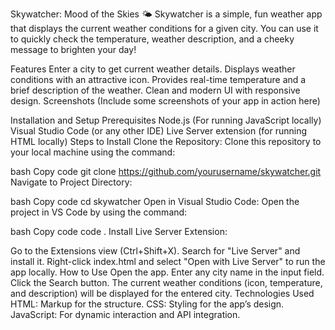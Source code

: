 Skywatcher: Mood of the Skies 🌤️
Skywatcher is a simple, fun weather app that displays the current weather conditions for a given city. You can use it to quickly check the temperature, weather description, and a cheeky message to brighten your day!

Features
Enter a city to get current weather details.
Displays weather conditions with an attractive icon.
Provides real-time temperature and a brief description of the weather.
Clean and modern UI with responsive design.
Screenshots
(Include some screenshots of your app in action here)

Installation and Setup
Prerequisites
Node.js (For running JavaScript locally)
Visual Studio Code (or any other IDE)
Live Server extension (for running HTML locally)
Steps to Install
Clone the Repository: Clone this repository to your local machine using the command:

bash
Copy code
git clone https://github.com/yourusername/skywatcher.git
Navigate to Project Directory:

bash
Copy code
cd skywatcher
Open in Visual Studio Code: Open the project in VS Code by using the command:

bash
Copy code
code .
Install Live Server Extension:

Go to the Extensions view (Ctrl+Shift+X).
Search for "Live Server" and install it.
Right-click index.html and select "Open with Live Server" to run the app locally.
How to Use
Open the app.
Enter any city name in the input field.
Click the Search button.
The current weather conditions (icon, temperature, and description) will be displayed for the entered city.
Technologies Used
HTML: Markup for the structure.
CSS: Styling for the app’s design.
JavaScript: For dynamic interaction and API integration.

